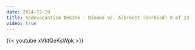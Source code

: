 ```yaml
---
date: 2024-12-19
title: Sedevacantism Debate - Dimond vs. Albrecht (Gnrhead) 6 of 23
video: true
---
```



{{< youtube xVktQeKsWpk >}}
